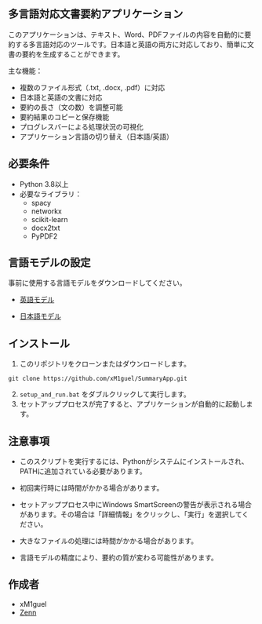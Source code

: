 ## 多言語対応文書要約アプリケーション
このアプリケーションは、テキスト、Word、PDFファイルの内容を自動的に要約する多言語対応のツールです。日本語と英語の両方に対応しており、簡単に文書の要約を生成することができます。

主な機能：
- 複数のファイル形式（.txt, .docx, .pdf）に対応
- 日本語と英語の文書に対応
- 要約の長さ（文の数）を調整可能
- 要約結果のコピーと保存機能
- プログレスバーによる処理状況の可視化
- アプリケーション言語の切り替え（日本語/英語）

## 必要条件
- Python 3.8以上
- 必要なライブラリ：
  - spacy
  - networkx
  - scikit-learn
  - docx2txt
  - PyPDF2
 
## 言語モデルの設定
事前に使用する言語モデルをダウンロードしてください。
- [英語モデル](
https://github.com/explosion/spacy-models/releases/download/es_core_news_lg-3.1.0/es_core_news_lg-3.1.0.tar.gz)

- [日本語モデル](https://github.com/explosion/spacy-models/releases/download/ja_core_news_sm-3.7.0/ja_core_news_sm-3.7.0.tar.gz
)

## インストール
1. このリポジトリをクローンまたはダウンロードします。
```
git clone https://github.com/xM1guel/SummaryApp.git
```
2. `setup_and_run.bat` をダブルクリックして実行します。
3. セットアッププロセスが完了すると、アプリケーションが自動的に起動します。

## 注意事項
- このスクリプトを実行するには、Pythonがシステムにインストールされ、PATHに追加されている必要があります。
- 初回実行時には時間がかかる場合があります。
- セットアッププロセス中にWindows SmartScreenの警告が表示される場合があります。その場合は「詳細情報」をクリックし、「実行」を選択してください。

- 大きなファイルの処理には時間がかかる場合があります。
- 言語モデルの精度により、要約の質が変わる可能性があります。

## 作成者
- xM1guel
- [Zenn](https://zenn.dev/miguel)
